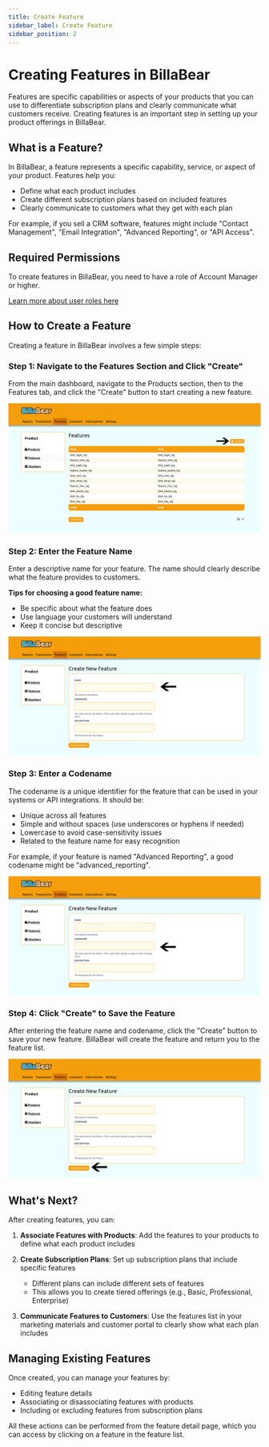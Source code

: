 ```yaml
---
title: Create Feature
sidebar_label: Create Feature
sidebar_position: 2
---
```


# Creating Features in BillaBear

Features are specific capabilities or aspects of your products that you can use to differentiate subscription plans and clearly communicate what customers receive. Creating features is an important step in setting up your product offerings in BillaBear.

## What is a Feature?

In BillaBear, a feature represents a specific capability, service, or aspect of your product. Features help you:

- Define what each product includes
- Create different subscription plans based on included features
- Clearly communicate to customers what they get with each plan

For example, if you sell a CRM software, features might include "Contact Management", "Email Integration", "Advanced Reporting", or "API Access".

## Required Permissions

To create features in BillaBear, you need to have a role of Account Manager or higher.

[Learn more about user roles here](../user_roles/)

## How to Create a Feature

Creating a feature in BillaBear involves a few simple steps:

### Step 1: Navigate to the Features Section and Click "Create"

From the main dashboard, navigate to the Products section, then to the Features tab, and click the "Create" button to start creating a new feature.

![Click Create button](./create_feature_screehsots/1_click_create.png)

### Step 2: Enter the Feature Name

Enter a descriptive name for your feature. The name should clearly describe what the feature provides to customers.

**Tips for choosing a good feature name:**
- Be specific about what the feature does
- Use language your customers will understand
- Keep it concise but descriptive

![Enter Feature Name](./create_feature_screehsots/2_enter_name.png)

### Step 3: Enter a Codename

The codename is a unique identifier for the feature that can be used in your systems or API integrations. It should be:

- Unique across all features
- Simple and without spaces (use underscores or hyphens if needed)
- Lowercase to avoid case-sensitivity issues
- Related to the feature name for easy recognition

For example, if your feature is named "Advanced Reporting", a good codename might be "advanced_reporting".

![Enter Codename](./create_feature_screehsots/3_enter_codename.png)

### Step 4: Click "Create" to Save the Feature

After entering the feature name and codename, click the "Create" button to save your new feature. BillaBear will create the feature and return you to the feature list.

![Click Create to save](./create_feature_screehsots/4_click_create.png)

## What's Next?

After creating features, you can:

1. **Associate Features with Products**: Add the features to your products to define what each product includes

2. **Create Subscription Plans**: Set up subscription plans that include specific features
   - Different plans can include different sets of features
   - This allows you to create tiered offerings (e.g., Basic, Professional, Enterprise)

3. **Communicate Features to Customers**: Use the features list in your marketing materials and customer portal to clearly show what each plan includes

## Managing Existing Features

Once created, you can manage your features by:
- Editing feature details
- Associating or disassociating features with products
- Including or excluding features from subscription plans

All these actions can be performed from the feature detail page, which you can access by clicking on a feature in the feature list.